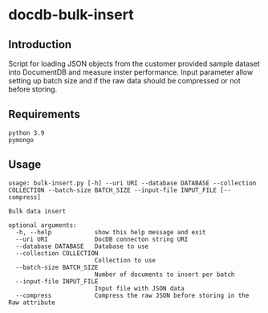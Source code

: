 # docdb-bulk-insert

## Introduction
Script for loading JSON objects from the customer provided sample dataset into DocumentDB and measure inster performance. Input parameter allow setting up batch size and if the raw data should be compressed or not before storing.

## Requirements
```
python 3.9
pymongo
```

## Usage
```
usage: bulk-insert.py [-h] --uri URI --database DATABASE --collection COLLECTION --batch-size BATCH_SIZE --input-file INPUT_FILE [--compress]

Bulk data insert

optional arguments:
  -h, --help            show this help message and exit
  --uri URI             DocDB connecton string URI
  --database DATABASE   Database to use
  --collection COLLECTION
                        Collection to use
  --batch-size BATCH_SIZE
                        Number of documents to insert per batch
  --input-file INPUT_FILE
                        Input file with JSON data
  --compress            Compress the raw JSON before storing in the Raw attribute
```

